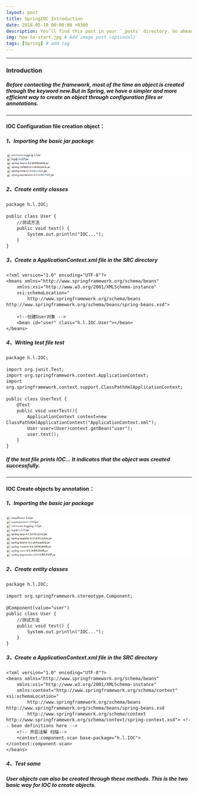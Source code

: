 ```yaml
---
layout: post
title: SpringIOC Introduction
date: 2018-05-10 00:00:00 +0300
description: You’ll find this post in your `_posts` directory. Go ahead and edit it and re-build the site to see your changes. # Add post description (optional)
img: how-to-start.jpg # Add image post (optional)
tags: [Spring] # add tag
---
```


---

### Introduction
##### Before contacting the framework, most of the time an object is created through the keyword new.But in Spring, we have a simpler and more efficient way to create an object through configuration files or annotations.

---

#### IOC Configuration file creation object：
##### 1、Importing the basic jar package
![SpringIOC1](/assets/img/180510/A.png)
##### 2、Create entity classes
```
package h.l.IOC;

public class User {
	//测试方法
	public void test() {
		System.out.println("IOC...");
	}
}
```
##### 3、Create a ApplicationContext.xml file in the SRC directory


```
<?xml version="1.0" encoding="UTF-8"?>
<beans xmlns="http://www.springframework.org/schema/beans"
    xmlns:xsi="http://www.w3.org/2001/XMLSchema-instance"
    xsi:schemaLocation="
        http://www.springframework.org/schema/beans http://www.springframework.org/schema/beans/spring-beans.xsd">

    <!--创建User对象 -->
    <bean id="user" class="h.l.IOC.User"></bean>
</beans>
```

##### 4、Writing test file test

```
package h.l.IOC;

import org.junit.Test;
import org.springframework.context.ApplicationContext;
import org.springframework.context.support.ClassPathXmlApplicationContext;

public class UserTest {
	@Test
	public void userTest(){
		ApplicationContext context=new ClassPathXmlApplicationContext("ApplicationContext.xml");
		User user=(User)context.getBean("user");
		user.test();
	}
}
```
##### If the test file prints IOC... It indicates that the object was created successfully.

---
#### IOC Create objects by annotation：
##### 1、Importing the basic jar package
![SpringIOC2](/assets/img/180510/SpringIOC2.png)
##### 2、Create entity classes

```
package h.l.IOC;

import org.springframework.stereotype.Component;

@Component(value="user")
public class User {
	//测试方法
	public void test() {
		System.out.println("IOC...");
	}
}
```
##### 3、Create a ApplicationContext.xml file in the SRC directory

```
<?xml version="1.0" encoding="UTF-8"?>
<beans xmlns="http://www.springframework.org/schema/beans"
    xmlns:xsi="http://www.w3.org/2001/XMLSchema-instance"
    xmlns:context="http://www.springframework.org/schema/context" xsi:schemaLocation="
        http://www.springframework.org/schema/beans http://www.springframework.org/schema/beans/spring-beans.xsd
        http://www.springframework.org/schema/context http://www.springframework.org/schema/context/spring-context.xsd"> <!-- bean definitions here -->
    <!-- 开启注解 扫描-->
    <context:component-scan base-package="h.l.IOC"></context:component-scan>
</beans>
```
##### 4、Test same
##### User objects can also be created through these methods. This is the two basic way for IOC to create objects.
